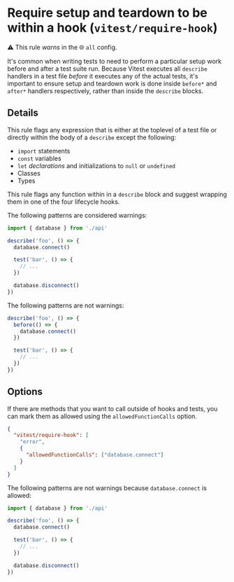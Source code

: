 # Require setup and teardown to be within a hook (`vitest/require-hook`)

⚠️ This rule _warns_ in the 🌐 `all` config.

<!-- end auto-generated rule header -->

It's common when writing tests to need to perform a particular setup work before and after a test suite run. Because Vitest executes all `describe` handlers in a test file _before_ it executes any of the actual tests, it's important to ensure setup and teardown work is done inside `before*` and `after*` handlers respectively, rather than inside the `describe` blocks.

## Details

This rule flags any expression that is either at the toplevel of a test file or directly within the body of a `describe` except the following:

- `import` statements
- `const` variables
- `let` _declarations_ and initializations to `null` or `undefined`
- Classes
- Types

This rule flags any function within in a `describe` block and suggest wrapping them in one of the four lifecycle hooks.

The following patterns are considered warnings:

```ts
import { database } from './api'

describe('foo', () => {
  database.connect()

  test('bar', () => {
    // ...
  })

  database.disconnect()
})
```

The following patterns are not warnings:

```ts
describe('foo', () => {
  before(() => {
    database.connect()
  })

  test('bar', () => {
    // ...
  })
})
```

## Options

If there are methods that you want to call outside of hooks and tests, you can mark them as allowed using the `allowedFunctionCalls` option.

```json
{
  "vitest/require-hook": [
    "error",
    {
      "allowedFunctionCalls": ["database.connect"]
    }
  ]
}
```

The following patterns are not warnings because `database.connect` is allowed:

```ts
import { database } from './api'

describe('foo', () => {
  database.connect()

  test('bar', () => {
    // ...
  })

  database.disconnect()
})
```
